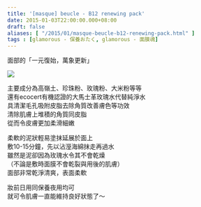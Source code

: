 ```yaml
---
title: '[masque] beucle - B12 renewing pack'
date: 2015-01-03T22:00:00.000+08:00
draft: false
aliases: [ "/2015/01/masque-beucle-b12-renewing-pack.html" ]
tags : [glamorous - 保養おたく, glamorous - 面膜魂]
---
```


面部的「一元復始，萬象更新」  

![](/images/beucleb12pack.jpg)

主要成分為高嶺土、珍珠粉、玫瑰粉、大米粉等等  
還有ecocert有機認證的大馬士革玫瑰水代替純淨水  
具清潔毛孔吸附皮脂去除角質改善膚色等功效  
清除肌膚上堆積的角質同皮脂  
從而令皮膚更加柔滑細嫩  
  
柔軟的泥狀輕易塗抹延展於面上  
敷10-15分鐘，先以沾溼海綿抹走再過水  
雖然是泥卻因為玫瑰水令其不會乾燥  
（不論是敷時面膜不會乾裂與用後的肌膚）  
面部非常乾淨清爽，表面柔軟  
  
妝前日用同保養夜用均可  
就可令肌膚一直能維持良好狀態了～

